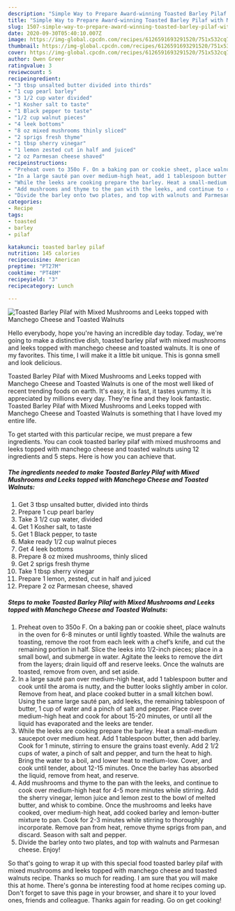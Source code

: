 ```yaml
---
description: "Simple Way to Prepare Award-winning Toasted Barley Pilaf with Mixed Mushrooms and Leeks topped with Manchego Cheese and Toasted Walnuts"
title: "Simple Way to Prepare Award-winning Toasted Barley Pilaf with Mixed Mushrooms and Leeks topped with Manchego Cheese and Toasted Walnuts"
slug: 1507-simple-way-to-prepare-award-winning-toasted-barley-pilaf-with-mixed-mushrooms-and-leeks-topped-with-manchego-cheese-and-toasted-walnuts
date: 2020-09-30T05:40:10.007Z
image: https://img-global.cpcdn.com/recipes/6126591693291520/751x532cq70/toasted-barley-pilaf-with-mixed-mushrooms-and-leeks-topped-with-manchego-cheese-and-toasted-walnuts-recipe-main-photo.jpg
thumbnail: https://img-global.cpcdn.com/recipes/6126591693291520/751x532cq70/toasted-barley-pilaf-with-mixed-mushrooms-and-leeks-topped-with-manchego-cheese-and-toasted-walnuts-recipe-main-photo.jpg
cover: https://img-global.cpcdn.com/recipes/6126591693291520/751x532cq70/toasted-barley-pilaf-with-mixed-mushrooms-and-leeks-topped-with-manchego-cheese-and-toasted-walnuts-recipe-main-photo.jpg
author: Owen Greer
ratingvalue: 3
reviewcount: 5
recipeingredient:
- "3 tbsp unsalted butter divided into thirds"
- "1 cup pearl barley"
- "3 1/2 cup water divided"
- "1 Kosher salt to taste"
- "1 Black pepper to taste"
- "1/2 cup walnut pieces"
- "4 leek bottoms"
- "8 oz mixed mushrooms thinly sliced"
- "2 sprigs fresh thyme"
- "1 tbsp sherry vinegar"
- "1 lemon zested cut in half and juiced"
- "2 oz Parmesan cheese shaved"
recipeinstructions:
- "Preheat oven to 350o F. On a baking pan or cookie sheet, place walnuts in the oven for 6-8 minutes or until lightly toasted. While the walnuts are toasting, remove the root from each leek with a chef’s knife, and cut the remaining portion in half. Slice the leeks into 1/2-inch pieces; place in a small bowl, and submerge in water. Agitate the leeks to remove the dirt from the layers; drain liquid off and reserve leeks. Once the walnuts are toasted, remove from oven, and set aside."
- "In a large sauté pan over medium-high heat, add 1 tablespoon butter and cook until the aroma is nutty, and the butter looks slightly amber in color. Remove from heat, and place cooked butter in a small kitchen bowl. Using the same large sauté pan, add leeks, the remaining tablespoon of butter, 1 cup of water and a pinch of salt and pepper. Place over medium-high heat and cook for about 15-20 minutes, or until all the liquid has evaporated and the leeks are tender."
- "While the leeks are cooking prepare the barley. Heat a small-medium saucepot over medium heat. Add 1 tablespoon butter, then add barley. Cook for 1 minute, stirring to ensure the grains toast evenly. Add 2 1/2 cups of water, a pinch of salt and pepper, and turn the heat to high. Bring the water to a boil, and lower heat to medium-low. Cover, and cook until tender, about 12-15 minutes. Once the barley has absorbed the liquid, remove from heat, and reserve."
- "Add mushrooms and thyme to the pan with the leeks, and continue to cook over medium-high heat for 4-5 more minutes while stirring. Add the sherry vinegar, lemon juice and lemon zest to the bowl of melted butter, and whisk to combine. Once the mushrooms and leeks have cooked, over medium-high heat, add cooked barley and lemon-butter mixture to pan. Cook for 2-3 minutes while stirring to thoroughly incorporate. Remove pan from heat, remove thyme sprigs from pan, and discard. Season with salt and pepper."
- "Divide the barley onto two plates, and top with walnuts and Parmesan cheese. Enjoy!"
categories:
- Recipe
tags:
- toasted
- barley
- pilaf

katakunci: toasted barley pilaf 
nutrition: 145 calories
recipecuisine: American
preptime: "PT27M"
cooktime: "PT48M"
recipeyield: "3"
recipecategory: Lunch

---
```



![Toasted Barley Pilaf with Mixed Mushrooms and Leeks topped with Manchego Cheese and Toasted Walnuts](https://img-global.cpcdn.com/recipes/6126591693291520/751x532cq70/toasted-barley-pilaf-with-mixed-mushrooms-and-leeks-topped-with-manchego-cheese-and-toasted-walnuts-recipe-main-photo.jpg)

Hello everybody, hope you're having an incredible day today. Today, we're going to make a distinctive dish, toasted barley pilaf with mixed mushrooms and leeks topped with manchego cheese and toasted walnuts. It is one of my favorites. This time, I will make it a little bit unique. This is gonna smell and look delicious.



Toasted Barley Pilaf with Mixed Mushrooms and Leeks topped with Manchego Cheese and Toasted Walnuts is one of the most well liked of recent trending foods on earth. It's easy, it is fast, it tastes yummy. It is appreciated by millions every day. They're fine and they look fantastic. Toasted Barley Pilaf with Mixed Mushrooms and Leeks topped with Manchego Cheese and Toasted Walnuts is something that I have loved my entire life.


To get started with this particular recipe, we must prepare a few ingredients. You can cook toasted barley pilaf with mixed mushrooms and leeks topped with manchego cheese and toasted walnuts using 12 ingredients and 5 steps. Here is how you can achieve that.

<!--inarticleads1-->

##### The ingredients needed to make Toasted Barley Pilaf with Mixed Mushrooms and Leeks topped with Manchego Cheese and Toasted Walnuts:

1. Get 3 tbsp unsalted butter, divided into thirds
1. Prepare 1 cup pearl barley
1. Take 3 1/2 cup water, divided
1. Get 1 Kosher salt, to taste
1. Get 1 Black pepper, to taste
1. Make ready 1/2 cup walnut pieces
1. Get 4 leek bottoms
1. Prepare 8 oz mixed mushrooms, thinly sliced
1. Get 2 sprigs fresh thyme
1. Take 1 tbsp sherry vinegar
1. Prepare 1 lemon, zested, cut in half and juiced
1. Prepare 2 oz Parmesan cheese, shaved




<!--inarticleads2-->

##### Steps to make Toasted Barley Pilaf with Mixed Mushrooms and Leeks topped with Manchego Cheese and Toasted Walnuts:

1. Preheat oven to 350o F. On a baking pan or cookie sheet, place walnuts in the oven for 6-8 minutes or until lightly toasted. While the walnuts are toasting, remove the root from each leek with a chef’s knife, and cut the remaining portion in half. Slice the leeks into 1/2-inch pieces; place in a small bowl, and submerge in water. Agitate the leeks to remove the dirt from the layers; drain liquid off and reserve leeks. Once the walnuts are toasted, remove from oven, and set aside.
1. In a large sauté pan over medium-high heat, add 1 tablespoon butter and cook until the aroma is nutty, and the butter looks slightly amber in color. Remove from heat, and place cooked butter in a small kitchen bowl. Using the same large sauté pan, add leeks, the remaining tablespoon of butter, 1 cup of water and a pinch of salt and pepper. Place over medium-high heat and cook for about 15-20 minutes, or until all the liquid has evaporated and the leeks are tender.
1. While the leeks are cooking prepare the barley. Heat a small-medium saucepot over medium heat. Add 1 tablespoon butter, then add barley. Cook for 1 minute, stirring to ensure the grains toast evenly. Add 2 1/2 cups of water, a pinch of salt and pepper, and turn the heat to high. Bring the water to a boil, and lower heat to medium-low. Cover, and cook until tender, about 12-15 minutes. Once the barley has absorbed the liquid, remove from heat, and reserve.
1. Add mushrooms and thyme to the pan with the leeks, and continue to cook over medium-high heat for 4-5 more minutes while stirring. Add the sherry vinegar, lemon juice and lemon zest to the bowl of melted butter, and whisk to combine. Once the mushrooms and leeks have cooked, over medium-high heat, add cooked barley and lemon-butter mixture to pan. Cook for 2-3 minutes while stirring to thoroughly incorporate. Remove pan from heat, remove thyme sprigs from pan, and discard. Season with salt and pepper.
1. Divide the barley onto two plates, and top with walnuts and Parmesan cheese. Enjoy!




So that's going to wrap it up with this special food toasted barley pilaf with mixed mushrooms and leeks topped with manchego cheese and toasted walnuts recipe. Thanks so much for reading. I am sure that you will make this at home. There's gonna be interesting food at home recipes coming up. Don't forget to save this page in your browser, and share it to your loved ones, friends and colleague. Thanks again for reading. Go on get cooking!
